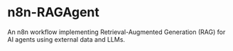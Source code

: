 # n8n-RAGAgent
An n8n workflow implementing Retrieval-Augmented Generation (RAG) for AI agents using external data and LLMs.
